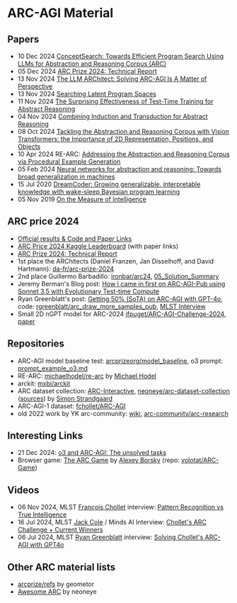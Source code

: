# ARC-AGI Material


## Papers

- 10 Dec 2024 [ConceptSearch: Towards Efficient Program Search Using LLMs for Abstraction and Reasoning Corpus (ARC)](https://arxiv.org/abs/2412.07322)
- 05 Dec 2024 [ARC Prize 2024: Technical Report](https://arxiv.org/abs/2412.04604)
- 13 Nov 2024 [The LLM ARChitect: Solving ARC-AGI Is A Matter of Perspective](https://da-fr.github.io/arc-prize-2024/the_architects.pdf)
- 13 Nov 2024 [Searching Latent Program Spaces](https://arxiv.org/abs/2411.08706)
- 11 Nov 2024 [The Surprising Effectiveness of Test-Time Training for Abstract Reasoning](https://arxiv.org/abs/2411.07279)
- 04 Nov 2024 [Combining Induction and Transduction for Abstract Reasoning](https://arxiv.org/abs/2411.02272)
- 08 Oct 2024 [Tackling the Abstraction and Reasoning Corpus with Vision Transformers: the Importance of 2D Representation, Positions, and Objects](https://arxiv.org/abs/2410.06405)
- 10 Apr 2024 RE-ARC: [Addressing the Abstraction and Reasoning Corpus via Procedural Example Generation](https://arxiv.org/abs/2404.07353)
- 05 Feb 2024 [Neural networks for abstraction and reasoning: Towards broad generalization in machines](https://arxiv.org/abs/2402.03507)
- 15 Jul 2020 [DreamCoder: Growing generalizable, interpretable knowledge with wake-sleep Bayesian program learning](https://arxiv.org/abs/2006.08381)
- 05 Nov 2019 [On the Measure of Intelligence](https://arxiv.org/abs/1911.01547)


## ARC price 2024

- [Official results & Code and Paper Links](https://arcprize.org/2024-results)
- [ARC Price 2024 Kaggle Leaderboard](https://www.kaggle.com/competitions/arc-prize-2024/leaderboard) (with paper links)
- [ARC Prize 2024: Technical Report](https://arxiv.org/abs/2412.04604)
- 1st place the ARChitects (Daniel Franzen, Jan Disselhoff, and David Hartmann): [da-fr/arc-prize-2024](https://github.com/da-fr/arc-prize-2024)
- 2nd place Guillermo Barbadillo: [ironbar/arc24](https://github.com/ironbar/arc24), [05_Solution_Summary](https://ironbar.github.io/arc24/05_Solution_Summary/)
- Jeremy Berman's Blog post: [How I came in first on ARC-AGI-Pub using Sonnet 3.5 with Evolutionary Test-time Compute](https://jeremyberman.substack.com/p/how-i-got-a-record-536-on-arc-agi)
- Ryan Greenblatt's post: [Getting 50% (SoTA) on ARC-AGI with GPT-4o](https://redwoodresearch.substack.com/p/getting-50-sota-on-arc-agi-with-gpt), code: [rgreenblatt/arc_draw_more_samples_pub](https://github.com/rgreenblatt/arc_draw_more_samples_pub), [MLST Interview](https://youtu.be/z9j3wB1RRGA)
- Small 2D nGPT model for ARC-2024 [jfpuget/ARC-AGI-Challenge-2024](https://github.com/jfpuget/ARC-AGI-Challenge-2024), [paper](https://github.com/jfpuget/ARC-AGI-Challenge-2024/blob/main/arc.pdf)


## Repositories

- ARC-AGI model baseline test: [arcprizeorg/model_baseline](https://github.com/arcprizeorg/model_baseline), o3 prompt: [prompt_example_o3.md](https://github.com/arcprizeorg/model_baseline/blob/main/prompt_example_o3.md)
- RE-ARC: [michaelhodel/re-arc](https://github.com/michaelhodel/re-arc) by [Michael Hodel](https://x.com/bayesilicon)
- arckit: [mxbi/arckit](https://github.com/mxbi/arckit)
- ARC dataset collection: [ARC-Interactive](https://neoneye.github.io/arc/), [neoneye/arc-dataset-collection](https://github.com/neoneye/arc-dataset-collection) ([sources](https://github.com/neoneye/arc-notes/tree/main/datasets)) by [Simon Strandgaard](https://x.com/SimonStran36407)
- ARC-AGI-1 dataset: [fchollet/ARC-AGI](https://github.com/fchollet/ARC-AGI)
- old 2022 work by YK arc-community: [wiki](https://github.com/arc-community/wiki/wiki), [arc-community/arc-research](https://github.com/arc-community/arc-research)


## Interesting Links

- 21 Dec 2024: [o3 and ARC-AGI: The unsolved tasks](https://anokas.substack.com/p/o3-and-arc-agi-the-unsolved-tasks)
- Browser game: [The ARC Game](https://volotat.github.io/ARC-Game/) by [Alexey Borsky](https://x.com/volotat) (repo: [volotat/ARC-Game](https://github.com/volotat/ARC-Game))


## Videos

- 06 Nov 2024, MLST [François Chollet](https://x.com/fchollet) interview: [Pattern Recognition vs True Intelligence](https://youtu.be/JTU8Ha4Jyfc)
- 16 Jul 2024, MLST [Jack Cole](https://x.com/MindsAI_Jack) / Minds AI Interview: [Chollet's ARC Challenge + Current Winners](https://youtu.be/jSAT_RuJ_Cg)
- 06 Jul 2024, MLST [Ryan Greenblatt](https://x.com/RyanPGreenblatt) interview: [Solving Chollet's ARC-AGI with GPT4o](https://youtu.be/z9j3wB1RRGA)


## Other ARC material lists

- [arcprize/refs](https://geometor.github.io/arcprize/refs/) by geometor
- [Awesome ARC](https://github.com/neoneye/arc-notes/tree/main/awesome) by neoneye
